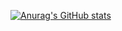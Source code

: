 [![Anurag's GitHub stats](https://github-readme-stats.vercel.app/api?username=yoyololicon)](https://github.com/anuraghazra/github-readme-stats)

<!--
**yoyololicon/yoyololicon** is a ✨ _special_ ✨ repository because its `README.md` (this file) appears on your GitHub profile.

Here are some ideas to get you started:

- 🔭 I’m currently working on ...
- 🌱 I’m currently learning ...
- 👯 I’m looking to collaborate on ...
- 🤔 I’m looking for help with ...
- 💬 Ask me about ...
- 📫 How to reach me: ...
- 😄 Pronouns: ...
- ⚡ Fun fact: ...
-->
